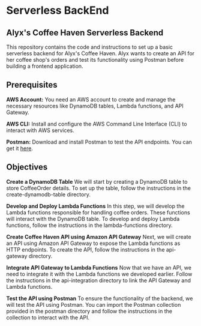 # **Serverless BackEnd**
## Alyx's Coffee Haven Serverless Backend

This repository contains the code and instructions to set up a basic serverless backend for Alyx's Coffee Haven. Alyx wants to create an API for her coffee shop's orders and test its functionality using Postman before building a frontend application.

## Prerequisites
**AWS Account:** You need an AWS account to create and manage the necessary resources like DynamoDB tables, Lambda functions, and API Gateway.

**AWS CLI:** Install and configure the AWS Command Line Interface (CLI) to interact with AWS services.

**Postman:** Download and install Postman to test the API endpoints. You can get it [here](https://www.postman.com/).

## Objectives
**Create a DynamoDB Table**
We will start by creating a DynamoDB table to store CoffeeOrder details. To set up the table, follow the instructions in the create-dynamodb-table directory.

**Develop and Deploy Lambda Functions**
In this step, we will develop the Lambda functions responsible for handling coffee orders. These functions will interact with the DynamoDB table. To develop and deploy Lambda functions, follow the instructions in the lambda-functions directory.

**Create Coffee Haven API using Amazon API Gateway**
Next, we will create an API using Amazon API Gateway to expose the Lambda functions as HTTP endpoints. To create the API, follow the instructions in the api-gateway directory.

**Integrate API Gateway to Lambda Functions**
Now that we have an API, we need to integrate it with the Lambda functions we developed earlier. Follow the instructions in the api-integration directory to link the API Gateway and Lambda functions.

**Test the API using Postman**
To ensure the functionality of the backend, we will test the API using Postman. You can import the Postman collection provided in the postman directory and follow the instructions in the collection to interact with the API.

